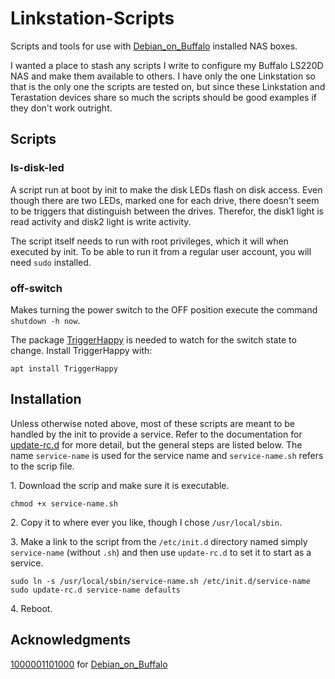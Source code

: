 # Linkstation-Scripts
Scripts and tools for use with [Debian\_on\_Buffalo](https://github.com/1000001101000/Debian_on_Buffalo) installed NAS boxes.

I wanted a place to stash any scripts I write to configure my Buffalo LS220D NAS and make them available to others.  I have only the one Linkstation so that is the only one the scripts are tested on, but since these Linkstation and Terastation devices share so much the scripts should be good examples if they don't work outright.

## Scripts

### ls-disk-led

A script run at boot by init to make the disk LEDs flash on disk access.  Even though there are two LEDs, marked one for each drive, there doesn't seem to be triggers that distinguish between the drives.  Therefor, the disk1 light is read activity and disk2 light is write activity.

The script itself needs to run with root privileges, which it will when executed by init.  To be able to run it from a regular user account, you will need `sudo` installed.


### off-switch

Makes turning the power switch to the OFF position execute the command `shutdown -h now`.

The package [TriggerHappy](http://manpages.ubuntu.com/manpages/bionic/man1/thd.1.html) is needed to watch for the switch state to change.  Install TriggerHappy with:

    apt install TriggerHappy


## Installation

Unless otherwise noted above, most of these scripts are meant to be handled by the init to provide a service.  Refer to the documentation for [update-rc.d](https://manpages.debian.org/testing/init-system-helpers/update-rc.d.8.en.html) for more detail, but the general steps are listed below.  The name `service-name` is used for the service name and `service-name.sh` refers to the scrip file.

1\. Download the scrip and make sure it is executable.

    chmod +x service-name.sh

2\. Copy it to where ever you like, though I chose `/usr/local/sbin`.

3\. Make a link to the script from the `/etc/init.d` directory named simply `service-name` (without `.sh`) and then use `update-rc.d` to set it to start as a service.

    sudo ln -s /usr/local/sbin/service-name.sh /etc/init.d/service-name
    sudo update-rc.d service-name defaults

4\. Reboot.


## Acknowledgments

[1000001101000](https://github.com/1000001101000) for  [Debian\_on\_Buffalo](https://github.com/1000001101000/Debian_on_Buffalo) 
